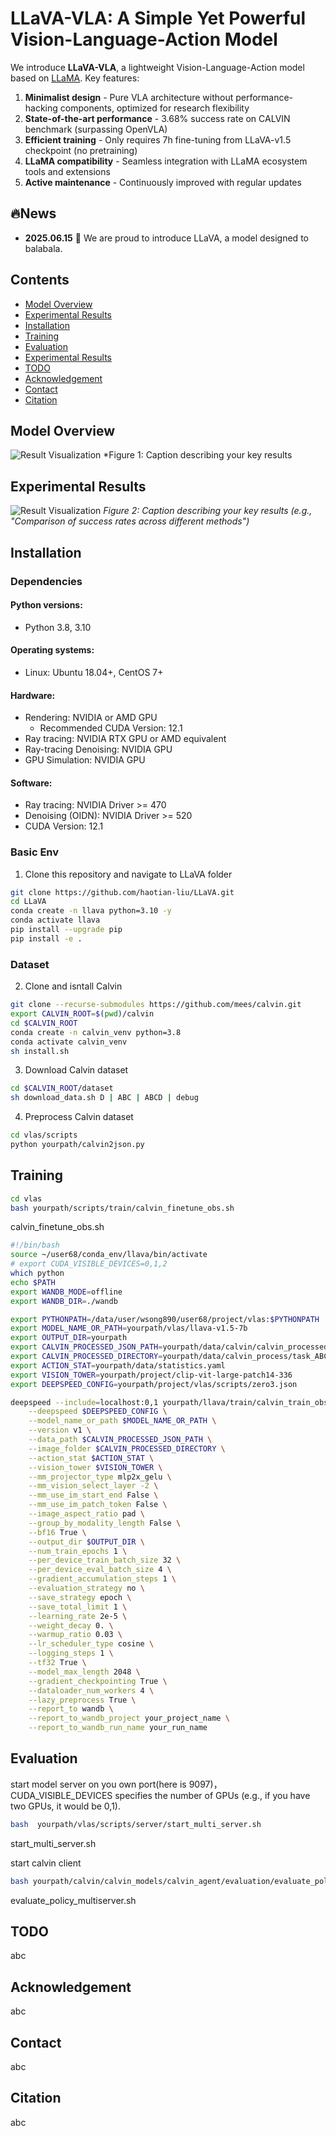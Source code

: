 # LLaVA-VLA: A Simple Yet Powerful Vision-Language-Action Model

We introduce **LLaVA-VLA**, a lightweight Vision-Language-Action model based on [LLaMA](https://llama.meta.com/). Key features:

1. **Minimalist design** - Pure VLA architecture without performance-hacking components, optimized for research flexibility
2. **State-of-the-art performance** - 3.68% success rate on CALVIN benchmark (surpassing OpenVLA)
3. **Efficient training** - Only requires 7h fine-tuning from LLaVA-v1.5 checkpoint (no pretraining)
4. **LLaMA compatibility** - Seamless integration with LLaMA ecosystem tools and extensions
5. **Active maintenance** - Continuously improved with regular updates


## 🔥News

- **2025.06.15** 🌟 We are proud to introduce LLaVA, a model designed to balabala.

## Contents
- [Model Overview](#model-overview)
- [Experimental Results](#Experimental-Results)
- [Installation](#installation)
- [Training](#training)
- [Evaluation](#evaluation)
- [Experimental Results](#experimental-results)
- [TODO](#todo)
- [Acknowledgement](#acknowledgement)
- [Contact](#contact)
- [Citation](#citation)

## Model Overview
<a id="model-overview"></a>
![Result Visualization](./images/pipline.png)
*Figure 1: Caption describing your key results

## Experimental Results
<a id="experimental-results"></a>
![Result Visualization](./images/exp.png)
*Figure 2: Caption describing your key results (e.g., "Comparison of success rates across different methods")*

## Installation
<a id="installation"></a>

### Dependencies

#### Python versions:
- Python 3.8, 3.10

#### Operating systems:
- Linux: Ubuntu 18.04+, CentOS 7+

#### Hardware:
- Rendering: NVIDIA or AMD GPU
  - Recommended CUDA Version: 12.1
- Ray tracing: NVIDIA RTX GPU or AMD equivalent
- Ray-tracing Denoising: NVIDIA GPU
- GPU Simulation: NVIDIA GPU

#### Software:
- Ray tracing: NVIDIA Driver >= 470
- Denoising (OIDN): NVIDIA Driver >= 520
- CUDA Version: 12.1

### Basic Env
1. Clone this repository and navigate to LLaVA folder
```bash
git clone https://github.com/haotian-liu/LLaVA.git
cd LLaVA
conda create -n llava python=3.10 -y
conda activate llava
pip install --upgrade pip  
pip install -e .
```
### Dataset
2. Clone and isntall Calvin
```bash
git clone --recurse-submodules https://github.com/mees/calvin.git
export CALVIN_ROOT=$(pwd)/calvin
cd $CALVIN_ROOT
conda create -n calvin_venv python=3.8  
conda activate calvin_venv
sh install.sh
```

3. Download Calvin  dataset
```bash
cd $CALVIN_ROOT/dataset
sh download_data.sh D | ABC | ABCD | debug
```
4. Preprocess Calvin dataset
```bash
cd vlas/scripts
python yourpath/calvin2json.py
```

## Training
<a id="training"></a>
```bash
cd vlas
bash yourpath/scripts/train/calvin_finetune_obs.sh
```
calvin_finetune_obs.sh
```bash
#!/bin/bash
source ~/user68/conda_env/llava/bin/activate 
# export CUDA_VISIBLE_DEVICES=0,1,2
which python
echo $PATH
export WANDB_MODE=offline
export WANDB_DIR=./wandb

export PYTHONPATH=/data/user/wsong890/user68/project/vlas:$PYTHONPATH
export MODEL_NAME_OR_PATH=yourpath/vlas/llava-v1.5-7b
export OUTPUT_DIR=yourpath
export CALVIN_PROCESSED_JSON_PATH=yourpath/data/calvin/calvin_processed_json
export CALVIN_PROCESSED_DIRECTORY=yourpath/data/calvin_process/task_ABCD_D/vla_processed_r5
export ACTION_STAT=yourpath/data/statistics.yaml
export VISION_TOWER=yourpath/project/clip-vit-large-patch14-336
export DEEPSPEED_CONFIG=yourpath/project/vlas/scripts/zero3.json

deepspeed --include=localhost:0,1 yourpath/llava/train/calvin_train_obs.py \
    --deepspeed $DEEPSPEED_CONFIG \
    --model_name_or_path $MODEL_NAME_OR_PATH \
    --version v1 \
    --data_path $CALVIN_PROCESSED_JSON_PATH \
    --image_folder $CALVIN_PROCESSED_DIRECTORY \
    --action_stat $ACTION_STAT \
    --vision_tower $VISION_TOWER \
    --mm_projector_type mlp2x_gelu \
    --mm_vision_select_layer -2 \
    --mm_use_im_start_end False \
    --mm_use_im_patch_token False \
    --image_aspect_ratio pad \
    --group_by_modality_length False \
    --bf16 True \
    --output_dir $OUTPUT_DIR \
    --num_train_epochs 1 \
    --per_device_train_batch_size 32 \
    --per_device_eval_batch_size 4 \
    --gradient_accumulation_steps 1 \
    --evaluation_strategy no \
    --save_strategy epoch \
    --save_total_limit 1 \
    --learning_rate 2e-5 \
    --weight_decay 0. \
    --warmup_ratio 0.03 \
    --lr_scheduler_type cosine \
    --logging_steps 1 \
    --tf32 True \
    --model_max_length 2048 \
    --gradient_checkpointing True \
    --dataloader_num_workers 4 \
    --lazy_preprocess True \
    --report_to wandb \
    --report_to_wandb_project your_project_name \
    --report_to_wandb_run_name your_run_name
```

## Evaluation
<a id="evaluation"></a>
start model server on you own port(here is 9097)，
CUDA_VISIBLE_DEVICES specifies the number of GPUs (e.g., if you have two GPUs, it would be 0,1).
```bash
bash  yourpath/vlas/scripts/server/start_multi_server.sh
```

start_multi_server.sh

start calvin client
```bash
bash yourpath/calvin/calvin_models/calvin_agent/evaluation/evaluate_policy_multiserver.sh

```
evaluate_policy_multiserver.sh

## TODO
<a id="todo"></a>
abc

## Acknowledgement
<a id="acknowledgement"></a>
abc

## Contact
<a id="contact"></a>
abc

## Citation
<a id="citation"></a>
abc

